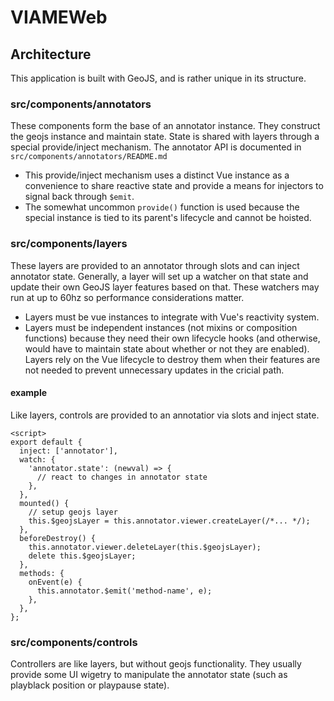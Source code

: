 # VIAMEWeb

## Architecture

This application is built with GeoJS, and is rather unique in its structure.

### src/components/annotators

These components form the base of an annotator instance.  They construct the geojs instance and maintain state.  State is shared with layers through a special provide/inject mechanism.  The annotator API is documented in `src/components/annotators/README.md`

* This provide/inject mechanism uses a distinct Vue instance as a convenience to share reactive state and provide a means for injectors to signal back through `$emit`.
* The somewhat uncommon `provide()` function is used because the special instance is tied to its parent's lifecycle and cannot be hoisted.

### src/components/layers

These layers are provided to an annotator through slots and can inject annotator state.  Generally, a layer will set up a watcher on that state and update their own GeoJS layer features based on that.  These watchers may run at up to 60hz so performance considerations matter.

* Layers must be vue instances to integrate with Vue's reactivity system.
* Layers must be independent instances (not mixins or composition functions) because they need their own lifecycle hooks (and otherwise, would have to maintain state about whether or not they are enabled). Layers rely on the Vue lifecycle to destroy them when their features are not needed to prevent unnecessary updates in the cricial path.

#### example

Like layers, controls are provided to an annotatior via slots and inject state.

```vue
<script>
export default {
  inject: ['annotator'],
  watch: {
    'annotator.state': (newval) => {
      // react to changes in annotator state
    },
  },
  mounted() {
    // setup geojs layer
    this.$geojsLayer = this.annotator.viewer.createLayer(/*... */);
  },
  beforeDestroy() {
    this.annotator.viewer.deleteLayer(this.$geojsLayer);
    delete this.$geojsLayer;
  },
  methods: {
    onEvent(e) {
      this.annotator.$emit('method-name', e);
    },
  },
};
```

### src/components/controls

Controllers are like layers, but without geojs functionality.  They usually provide some UI wigetry to manipulate the annotator state (such as playblack position or playpause state).
